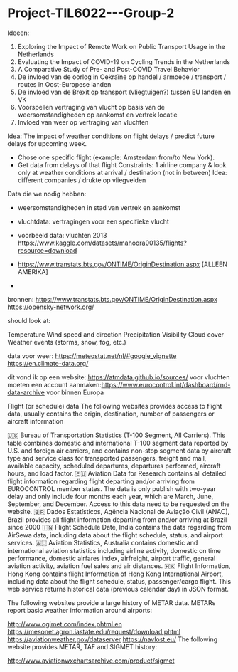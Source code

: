 # Project-TIL6022---Group-2

Ideeen: 
1) Exploring the Impact of Remote Work on Public Transport Usage in the Netherlands
2) Evaluating the Impact of COVID-19 on Cycling Trends in the Netherlands
3) A Comparative Study of Pre- and Post-COVID Travel Behavior
4) De invloed van de oorlog in Oekraïne op handel / armoede / transport / routes in Oost-Europese landen
5) De invloed van de Brexit op transport (vliegtuigen?)  tussen EU landen en VK
6) Voorspellen vertraging van vlucht op basis van de weersomstandigheden op aankomst en vertrek locatie
7) Invloed van weer op vertraging van vluchten

Idea: The impact of weather conditions on flight delays / predict future delays for upcoming week. 
- Chose one specific flight (example: Amsterdam from/to New York).  
- Get data from delays of that flight
Constraints: 1 airline company & look only at weather conditions at arrival / destination (not in between)
Idea: different companies / drukte op vliegvelden

Data die we nodig hebben:
- weersomstandigheden in stad van vertrek en aankomst
- vluchtdata: vertragingen voor een specifieke vlucht

- voorbeeld data: vluchten 2013 https://www.kaggle.com/datasets/mahoora00135/flights?resource=download
- https://www.transtats.bts.gov/ONTIME/OriginDestination.aspx [ALLEEN AMERIKA]
- 


bronnen: 
https://www.transtats.bts.gov/ONTIME/OriginDestination.aspx
https://opensky-network.org/

should look at:

Temperature
Wind speed and direction
Precipitation
Visibility
Cloud cover
Weather events (storms, snow, fog, etc.)

data voor weer: 
https://meteostat.net/nl/#google_vignette
https://en.climate-data.org/


dit vond ik op een website: https://atmdata.github.io/sources/
voor vluchten moeten een account aanmaken:https://www.eurocontrol.int/dashboard/rnd-data-archive voor binnen Europa

Flight (or schedule) data
The following websites provides access to flight data, usually contains the origin, destination, number of passengers or aircraft information

🇺🇸 Bureau of Transportation Statistics (T-100 Segment, All Carriers). This table combines domestic and international T-100 segment data reported by U.S. and foreign air carriers, and contains non-stop segment data by aircraft type and service class for transported passengers, freight and mail, available capacity, scheduled departures, departures performed, aircraft hours, and load factor.
🇪🇺 Aviation Data for Research contains all detailed flight information regarding flight departing and/or arriving from EUROCONTROL member states. The data is only publish with two-year delay and only include four months each year, which are March, June, September, and December. Access to this data need to be requested on the website.
🇧🇷 Dados Estatísticos, Agência Nacional de Aviação Civil (ANAC), Brazil provides all flight information departing from and/or arriving at Brazil since 2000
🇮🇳 Flight Schedule Date, India contains the data regarding from AirSewa data, including data about the flight schedule, status, and airport services.
🇦🇺 Aviation Statistics, Australia contains domestic and international aviation statistics including airline activity, domestic on time performance, domestic airfares index, airfreight, airport traffic, general aviation activity, aviation fuel sales and air distances.
🇭🇰 Flight Information, Hong Kong contains flight Information of Hong Kong International Airport, including data about the flight schedule, status, passenger/cargo flight. This web service returns historical data (previous calendar day) in JSON format.

The following websites provide a large history of METAR data.
METARs report basic weather information around airports:

http://www.ogimet.com/index.phtml.en
https://mesonet.agron.iastate.edu/request/download.phtml
https://aviationweather.gov/dataserver
https://navlost.eu/
The following website provides METAR, TAF and SIGMET history:

http://www.aviationwxchartsarchive.com/product/sigmet
